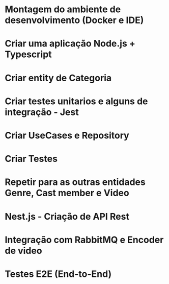 # Montagem do ambiente de desenvolvimento (Docker e IDE)
# Criar uma aplicação Node.js + Typescript
# Criar entity de Categoria 
# Criar testes unitarios e alguns de integração - Jest 
# Criar UseCases e Repository
# Criar Testes 

# Repetir para as outras entidades Genre, Cast member e Video

# Nest.js - Criação de API Rest 
# Integração com RabbitMQ e Encoder de video 
# Testes E2E (End-to-End)